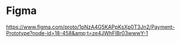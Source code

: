 # Figma
https://www.figma.com/proto/1pNzA4G5KAPpKsXp0T3Jn2/Payment-Prototype?node-id=18-458&amp;t=ze4JWhFlBr03wwwY-1
